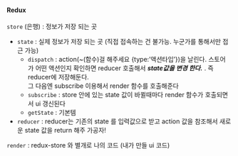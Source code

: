 #### Redux

`store` (은행) : 정보가 저장 되는 곳
 - `state` : 실제 정보가 저장 되는 곳 (직접 접속하는 건 불가능. 누군가를 통해서만 접근 가능)
    - `dispatch` : action(~(함수)걸 해주세요 {type:’액션타입’})을 날린다. 스토어가 어떤 액션인지 확인하면  reducer 호출해서 ***state값을 변경 한다.*** . 즉 reducer에 저장해둔다.
     <br>그 다음엔 subscribe 이용해서 render 함수를 호출해준다
    - `subscribe` : store 안에 있는 state 값이 바뀔때마다 render 함수가 호출되면서 ui 갱신된다
    - `getState` : 기본템 
 - `reducer` : reducer는 기존의 state 를 입력값으로 받고 action 값을 참조해서 새로운 state 값을 return 해주 가공자!
 
`render` : redux-store 와 별개로 나의 코드 (내가 만들 ui 코드)
